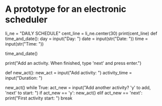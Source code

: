# A prototype for an electronic scheduler
li_ne = "DAILY SCHEDULE"
cent_line = li_ne.center(30)
print(cent_line)
def time_and_date():
    day = input("Day: ")
    date = input(str("Date: "))
    time = input(str("Time: "))
    
time_and_date()

print("Add an activity. When finished, type 'next' and press enter.")

def new_act():
    new_act = input("Add activity: ")
    activity_time = input("Duration: ")
    
new_act()
while True:
    act_new = input("Add another activity? 'y' to add, 'next' to start: ")
    if act_new == 'y':
        new_act()
    elif act_new == 'next':
        print("First activity start: ")
        break
